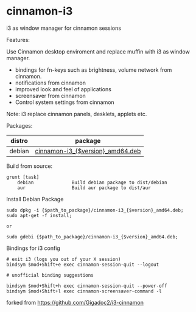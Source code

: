# cinnamon-i3

i3 as window manager for cinnamon sessions

Features:

Use Cinnamon desktop enviroment and replace muffin with i3 as window manager.

* bindings for fn-keys such as brightness, volume network from cinnamon.
* notifications from cinnamon
* improved look and feel of applications 
* screensaver from cinnamon
* Control system settings from cinnamon

Note: i3 replace cinnamon panels, desklets, applets etc.

Packages:

| distro        | package       |
| ------------- |:-------------:|
| debian        | [cinnamon-i3_{$version}_amd64.deb](https://github.com/krusipo/cinnamon-i3/releases/latest) |


Build from source:

    grunt [task]
        debian              Build debian package to dist/debian
        aur                 Build aur package to dist/aur

Install Debian Package

    sudo dpkg -i {$path_to_package}/cinnamon-i3_{$version}_amd64.deb;
    sudo apt-get -f install; 
    
    or

    sudo gdebi {$path_to_package}/cinnamon-i3_{$version}_amd64.deb;

Bindings for i3 config

    # exit i3 (logs you out of your X session)
    bindsym $mod+Shift+e exec cinnamon-session-quit --logout

    # unofficial binding suggestions

    bindsym $mod+Shift+h exec cinnamon-session-quit --power-off
    bindsym $mod+Shift+l exec cinnamon-screensaver-command -l

forked from https://github.com/Gigadoc2/i3-cinnamon
